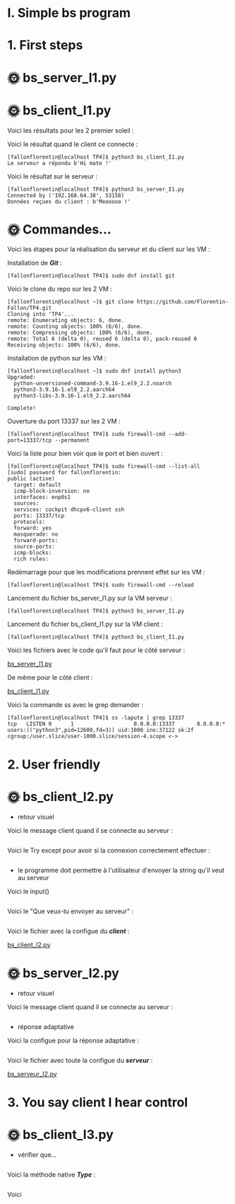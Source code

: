 # I. Simple bs program

# 1. First steps

# 🌞 bs_server_I1.py
# 🌞 bs_client_I1.py

Voici les résultats pour les 2 premier soleil :

Voici le résultat quand le client ce connecte :

```shell
[fallonflorentin@localhost TP4]$ python3 bs_client_I1.py 
Le serveur a répondu b'Hi mate !'
```

Voici le résultat sur le serveur :

```shell
[fallonflorentin@localhost TP4]$ python3 bs_server_I1.py 
Connected by ('192.168.64.38', 53158)
Données reçues du client : b'Meooooo !'
```

# 🌞 Commandes...

Voici les étapes pour la réalisation du serveur et du client sur les VM :

Installation de ***Git*** :

```shell
[fallonflorentin@localhost TP4]$ sudo dnf install git
```

Voici le clone du repo sur les 2 VM :

```shell
[fallonflorentin@localhost ~]$ git clone https://github.com/Florentin-Fallon/TP4.git
Cloning into 'TP4'...
remote: Enumerating objects: 6, done.
remote: Counting objects: 100% (6/6), done.
remote: Compressing objects: 100% (6/6), done.
remote: Total 6 (delta 0), reused 6 (delta 0), pack-reused 0
Receiving objects: 100% (6/6), done.
```

Installation de python sur les VM :

```shell
[fallonflorentin@localhost ~]$ sudo dnf install python3
Upgraded:
  python-unversioned-command-3.9.16-1.el9_2.2.noarch                            
  python3-3.9.16-1.el9_2.2.aarch64                                              
  python3-libs-3.9.16-1.el9_2.2.aarch64                                         

Complete!
```

Ouverture du port 13337 sur les 2 VM :

```shell
[fallonflorentin@localhost TP4]$ sudo firewall-cmd --add-port=13337/tcp --permanent
```

Voici la liste pour bien voir que le port et bien ouvert :

```shell
[fallonflorentin@localhost TP4]$ sudo firewall-cmd --list-all
[sudo] password for fallonflorentin: 
public (active)
  target: default
  icmp-block-inversion: no
  interfaces: enp0s1
  sources: 
  services: cockpit dhcpv6-client ssh
  ports: 13337/tcp
  protocols: 
  forward: yes
  masquerade: no
  forward-ports: 
  source-ports: 
  icmp-blocks: 
  rich rules: 
```
Redémarrage pour que les modifications prennent effet sur les VM :

```shell
[fallonflorentin@localhost TP4]$ sudo firewall-cmd --reload
```

Lancement du fichier bs_server_I1.py sur la VM serveur :

```shell
[fallonflorentin@localhost TP4]$ python3 bs_server_I1.py 
```

Lancement du fichier bs_client_I1.py sur la VM client :

```shell
[fallonflorentin@localhost TP4]$ python3 bs_client_I1.py 
```

Voici les fichiers avec le code qu'il faut pour le côté serveur :

[bs_server_I1.py](bs_server_I1.py)

De même pour le côté client :

[bs_client_I1.py](bs_client_I1.py)

Voici la commande ss avec le grep demander :

```shell
[fallonflorentin@localhost TP4]$ ss -lapute | grep 13337
tcp   LISTEN 0      1                   0.0.0.0:13337       0.0.0.0:*      users:(("python3",pid=12608,fd=3)) uid:1000 ino:37122 sk:2f cgroup:/user.slice/user-1000.slice/session-4.scope <->
```

# 2. User friendly

# 🌞 bs_client_I2.py

* retour visuel

Voici le message client quand il se connecte au serveur :

```shell

```

Voici le Try except pour avoir si la connexion correctement effectuer :

```shell

```

* le programme doit permettre à l'utilisateur d'envoyer la string qu'il veut au serveur

Voici le input()

```shell

```

Voici le "Que veux-tu envoyer au serveur" :

```shell

```

Voici le fichier avec la configue du ***client*** :

[bs_client_I2.py](bs_client_I2.py)

# 🌞 bs_server_I2.py

* retour visuel

Voici le message client quand il se connecte au serveur :

```shell

```

* réponse adaptative

Voici la configue pour la réponse adaptative :

```

```

Voici le fichier avec toute la configue du ***serveur*** :

[bs_serveur_I2.py](bs_serveur_I2.py)

# 3. You say client I hear control

# 🌞 bs_client_I3.py

* vérifier que...

```

```

Voici la méthode native ***Type*** :

```

```

Voici 